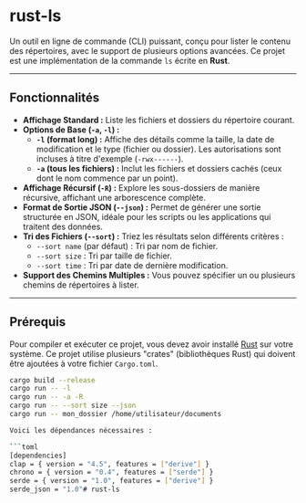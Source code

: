 # rust-ls

Un outil en ligne de commande (CLI) puissant, conçu pour lister le contenu des répertoires, avec le support de plusieurs options avancées. Ce projet est une implémentation de la commande `ls` écrite en **Rust**.

---

## Fonctionnalités

-   **Affichage Standard :** Liste les fichiers et dossiers du répertoire courant.
-   **Options de Base (`-a`, `-l`) :**
    -   **`-l` (format long) :** Affiche des détails comme la taille, la date de modification et le type (fichier ou dossier). Les autorisations sont incluses à titre d'exemple (`-rwx------`).
    -   **`-a` (tous les fichiers) :** Inclut les fichiers et dossiers cachés (ceux dont le nom commence par un point).
-   **Affichage Récursif (`-R`) :** Explore les sous-dossiers de manière récursive, affichant une arborescence complète.
-   **Format de Sortie JSON (`--json`) :** Permet de générer une sortie structurée en JSON, idéale pour les scripts ou les applications qui traitent des données.
-   **Tri des Fichiers (`--sort`) :** Triez les résultats selon différents critères :
    -   `--sort name` (par défaut) : Tri par nom de fichier.
    -   `--sort size` : Tri par taille de fichier.
    -   `--sort time` : Tri par date de dernière modification.
-   **Support des Chemins Multiples :** Vous pouvez spécifier un ou plusieurs chemins de répertoires à lister.

---

## Prérequis

Pour compiler et exécuter ce projet, vous devez avoir installé [Rust](https://www.rust-lang.org/fr) sur votre système. Ce projet utilise plusieurs "crates" (bibliothèques Rust) qui doivent être ajoutées à votre fichier `Cargo.toml`.

```bash
cargo build --release
cargo run -- -l 
cargo run -- -a -R
cargo run -- --sort size --json
cargo run -- mon_dossier /home/utilisateur/documents

Voici les dépendances nécessaires :

```toml
[dependencies]
clap = { version = "4.5", features = ["derive"] }
chrono = { version = "0.4", features = ["serde"] }
serde = { version = "1.0", features = ["derive"] }
serde_json = "1.0"# rust-ls 
